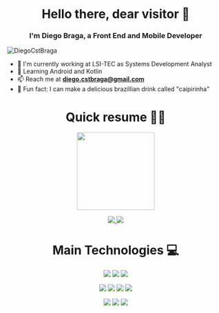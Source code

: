 <h1 align="center">Hello there, dear visitor 👋</h1>
<h3 align="center">I'm Diego Braga, a Front End and Mobile Developer</h3>

<p align="left"> <img src="https://komarev.com/ghpvc/?username=DiegoCstBraga" alt="DiegoCstBraga" /> </p>

- 🔭 I'm currently working at LSI-TEC as Systems Development Analyst
- 🌱 Learning Android and Kotlin
- 📫 Reach me at **diego.cstbraga@gmail.com**
- 🍹 Fun fact: I can make a delicious brazillian drink called "caipirinha"

<h1 align="center">Quick resume 👨‍💻</h1>

<p align='center'>
  <a  href="https://github.com/DiegoCstBraga">
    <img height="180em" src="https://github-readme-stats.vercel.app/api?username=DiegoCstBraga&show_icons=true&include_all_commits=true&count_private=true" />
  </a>
</p>

<p align='center'>
  <a href = "mailto:diego.cstbraga@gmail.com" target="_blank">
    <img src="https://img.shields.io/badge/-Gmail-%23333?style=for-the-badge&logo=gmail&logoColor=white">
  </a>
  
  <a href="https://www.linkedin.com/in/DiegoCstBraga" target="_blank">
    <img src="https://img.shields.io/badge/-LinkedIn-%230077B5?style=for-the-badge&logo=linkedin&logoColor=white" target="_blank">
  </a>
</p>

<h1 align='center'> Main Technologies 💻 </h1>
<p align="center">
  <img src="https://img.shields.io/badge/Android-202020?style=for-the-badge&logo=android&logoColor=3DDC84">
  <img src="https://img.shields.io/badge/Kotlin-202020?style=for-the-badge&logo=kotlin&logoColor=7F52FF">
  <img src="https://img.shields.io/badge/React_Native-202020?style=for-the-badge&logo=react&logoColor=61DAFB">
</p>

<p align="center">
  <img src="https://img.shields.io/badge/html5-202020.svg?style=for-the-badge&logo=html5&logoColor=E34F26">
  <img src="https://img.shields.io/badge/css3-202020.svg?style=for-the-badge&logo=css3&logoColor=1572B6">
  <img src="https://img.shields.io/badge/JavaScript-202020?style=for-the-badge&logo=javascript&logoColor=F7DF1E">
  <img src="https://img.shields.io/badge/reactjs-202020?style=for-the-badge&logo=react&logoColor=61DAFB">
</p>

<p align="center">
  <img src="https://img.shields.io/badge/git-202020.svg?style=for-the-badge&logo=git&logoColor=F05032">
  <img src="https://img.shields.io/badge/github-202020.svg?style=for-the-badge&logo=github&logoColor=white">
  <img src="https://img.shields.io/badge/figma-202020.svg?style=for-the-badge&logo=figma&logoColor=white">
</p>
